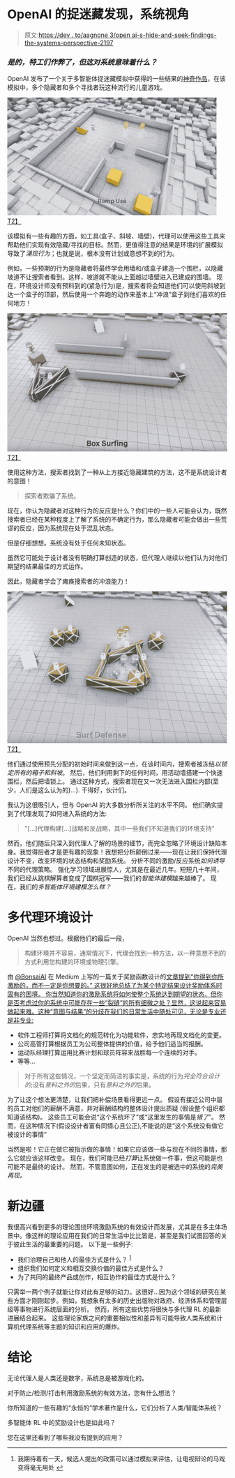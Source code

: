 # OpenAI 的捉迷藏发现，系统视角

> 原文:[https://dev . to/aagnone 3/open ai-s-hide-and-seek-findings-the-systems-perspective-2197](https://dev.to/aagnone3/openai-s-hide-and-seek-findings-the-systems-perspective-2197)

### [](#yes-the-agents-cheated-but-what-does-that-mean-for-the-system)*是的，特工们作弊了，但这对系统意味着什么？*

OpenAI 发布了一个关于多智能体捉迷藏模拟中获得的一些结果的[神奇作品](https://openai.com/blog/emergent-tool-use/)，在该模拟中，多个隐藏者和多个寻找者玩这种流行的儿童游戏。

[![Environment demo](img/e4b83088c7c3d150e7b653cf3ee4cbc3.png)T2】](https://res.cloudinary.com/practicaldev/image/fetch/s---H2qAoix--/c_limit%2Cf_auto%2Cfl_progressive%2Cq_66%2Cw_880/https://anthonyagnone.com/img/openai-hide-and-seek.gif)

该模拟有一些有趣的方面，如工具(盒子、斜坡、墙壁)，代理可以使用这些工具来帮助他们实现有效隐藏/寻找的目标。然而，更值得注意的结果是环境的扩展模拟导致了*涌现行为*；也就是说，根本没有计划或意想不到的行为。

例如，一些预期的行为是隐藏者将最终学会用墙和/或盒子建造一个围栏，以隐藏坡道不让搜索者看到。这样，坡道就不能从上面越过墙壁进入已建成的围墙。
现在，环境设计师没有预料到的(紧急行为)是，搜索者将会知道他们可以使用斜坡到达一个盒子的顶部，然后使用一个奔跑的动作来基本上“冲浪”盒子到他们喜欢的任何地方！

[![Box surfing](img/092346a5e59e1fce9f47019552d3a1d1.png)T2】](https://res.cloudinary.com/practicaldev/image/fetch/s--VzjhP5R8--/c_limit%2Cf_auto%2Cfl_progressive%2Cq_auto%2Cw_880/https://anthonyagnone.com/img/openai-box-surfing.png)

使用这种方法，搜索者找到了一种从上方接近隐藏建筑的方法，这不是系统设计者的意图！

> 探索者欺骗了系统。

现在，你认为隐藏者对这种行为的反应是什么？你们中的一些人可能会认为，既然搜索者已经在某种程度上了解了系统的不确定行为，那么隐藏者可能会做出一些荒谬的反应，因为系统现在处于混乱状态。

但是仔细想想。系统没有处于任何未知状态。

虽然它可能处于设计者没有明确打算创造的状态，但代理人继续以他们认为对他们期望的结果最佳的方式运作。

因此，隐藏者学会了瘫痪搜索者的冲浪能力！

[![Surf defense](img/7262e55ce0be4da789d2bc9b94abb094.png)T2】](https://res.cloudinary.com/practicaldev/image/fetch/s--JfbTwwXw--/c_limit%2Cf_auto%2Cfl_progressive%2Cq_auto%2Cw_880/https://anthonyagnone.com/img/openai-surf-defense.png)

他们通过使用预先分配的初始时间来做到这一点，在该时间内，搜索者被冻结*以锁定所有的箱子和斜坡*。
然后，他们利用剩下的任何时间，用活动墙搭建一个快速围栏，然后把墙锁上。
通过这种方式，搜索者现在又一次无法进入围栏内部(至少，人们是这么认为的)...).
干得好，伙计们。

我认为这很吸引人，但与 OpenAI 的大多数分析所关注的水平不同。
他们确实提到了代理发现了如何进入系统的方法:

> "[...]代理构建[...]战略和反战略，其中一些我们不知道我们的环境支持"

然而，他们随后只深入到代理人了解的场景的细节，而完全忽略了环境设计缺陷本身。我觉得后者才是更有趣的现象！我想把分析颠倒过来——现在让我们保持代理设计不变，改变环境的状态结构和奖励系统。
分析不同的激励/反应系统*如何诱导*不同的代理策略。
强化学习领域进展惊人，尤其是在最近几年。短短几十年间，我们已经从跳棋解算者变成了围棋冠军——我们的*智能体建模*越来越棒了。
现在，我们的*多智能体环境建模怎么样？*

# [](#multiagent-environment-design)多代理环境设计

OpenAI 当然也想过。根据他们的最后一段，

> 构建环境并不容易，通常情况下，代理会找到一种方法，以一种意想不到的方式利用您构建的环境或物理引擎。

由 [@BonsaiAI](https://medium.com/@BonsaiAI) 在 Medium 上写的一篇关于奖励函数设计的[文章提到“你得到你所激励的，而不一定是你想要的。”
这很好地总结了为某个特定结果设计奖励体系时固有的困境。
你当然知道你的激励系统将如何使整个系统达到期望的状态，但你是否考虑过你的系统中可能存在一些“裂缝”的所有细微之处？显然，这说起来容易做起来难。这种“意图与结果”的分歧在我们的日常生活中随处可见，无论是专业还是非专业:](https://medium.com/@BonsaiAI/deep-reinforcement-learning-models-tips-tricks-for-writing-reward-functions-a84fe525e8e0)

*   软件工程师打算将文档化的规范转化为功能软件，忠实地再现文档化的变更。
*   公司高管打算根据员工为公司整体提供的价值，给予他们适当的报酬。
*   运动队经理打算运用比赛计划和球员阵容来战胜每一个连续的对手。
*   等等...

> 对于所有这些情况，一个坚定而简洁的事实是，系统的行为*完全符合设计的*;没有*意料之外的*后果，只有*意料之外的*后果。

为了让这个想法更清楚，让我们把补偿场景看得更远一点。
假设有接近公司中层的员工对他们的薪酬不满意，并对薪酬结构的整体设计提出质疑
(假设整个组织都知道该结构)。
这些员工可能会说“这个系统坏了”或“这里发生的事情是*错了*”。
然而，在这种情况下(假设设计者富有同情心且公正),不能说的是“这个系统没有做它被设计的事情”

当然是啦！它正在做它被指示做的事情！如果它应该做一些与现在不同的事情，那么它就应该这样改变。
现在，我们可能已经*打算*让系统做一件事，但这可能是也可能不是最终的设计。
然而，不管意图如何，正在发生的是被选中的系统的*完美再现。*

# [](#a-new-frontier)新边疆

我很高兴看到更多的理论围绕环境激励系统的有效设计而发展，尤其是在多主体场景中。像这样的理论应用在我们的日常生活中比比皆是，甚至是我们试图回答的关于彼此生活的最重要的问题。
以下是一些例子:

*   我们治理自己和他人的最佳方式是什么？ <sup id="fnref1">[1](#fn1)</sup>
*   组织我们如何定义和相互交换价值的最佳方式是什么？
*   为了共同的最终产品或创作，相互协作的最佳方式是什么？

只需举一两个例子就能让你对此有足够的动力。这很好...因为这个领域的研究在某些方面才刚刚起步。例如，我想象有太多的历史出版物对政府、经济体系和管理层级等事物进行系统层面的分析。
然而，所有这些优势将很快与多代理 RL 的最新进展结合起来。
这些理论家族之间的重要相似性和差异有可能导致人类系统和计算机代理系统等主题的知识和应用的爆炸。

# [](#conclusion)结论

无论代理人是人类还是数字，系统总是被游戏化的。

对于防止/检测/打击利用激励系统的有效方法，您有什么想法？

你所知道的一些有趣的“永恒的”学术著作是什么，它们分析了人类/智能体系统？

多智能体 RL 中的奖励设计也是如此吗？

您在这里还看到了哪些我没有提到的应用？

* * *

1.  我期待着有一天，候选人提出的政策可以通过模拟来评估，让电视辩论的马戏变得毫无用处 [↩](#fnref1)